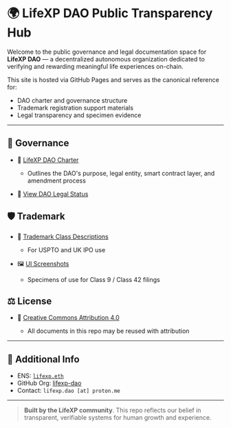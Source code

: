 # 🌍 LifeXP DAO Public Transparency Hub

Welcome to the public governance and legal documentation space for **LifeXP DAO** — a decentralized autonomous organization dedicated to verifying and rewarding meaningful life experiences on-chain.

This site is hosted via GitHub Pages and serves as the canonical reference for:

* DAO charter and governance structure
* Trademark registration support materials
* Legal transparency and specimen evidence

---

## 📜 Governance

* 📄 [LifeXP DAO Charter](./lifexp-dao-charter.md)

  * Outlines the DAO's purpose, legal entity, smart contract layer, and amendment process

* 📄 [View DAO Legal Status](./dao-legal-status.md)


## 🛡 Trademark

* 📝 [Trademark Class Descriptions](./trademark/lifexp-trademark-descriptions.md)

  * For USPTO and UK IPO use
* 🖼 [UI Screenshots](./screenshots)

  * Specimens of use for Class 9 / Class 42 filings

## ⚖ License

* 📘 [Creative Commons Attribution 4.0](./LICENSE)

  * All documents in this repo may be reused with attribution

---

## 🔗 Additional Info

* ENS: [`lifexp.eth`](https://app.ens.domains/name/lifexp.eth)
* GitHub Org: [lifexp-dao](https://github.com/lifexp-dao)
* Contact: `lifexp.dao [at] proton.me`

---

> **Built by the LifeXP community**. This repo reflects our belief in transparent, verifiable systems for human growth and experience.
